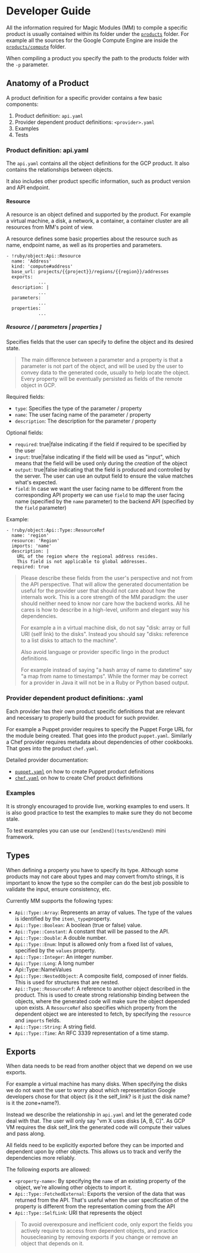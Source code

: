 # Developer Guide

All the information required for Magic Modules (MM) to compile a specific
product is usually contained within its folder under the [`products`](products/)
folder. For example all the sources for the Google Compute Engine are inside the
[`products/compute`](products/compute) folder.

When compiling a product you specify the path to the products folder with the
`-p` parameter.


## Anatomy of a Product

A product definition for a specific provider contains a few basic components:

  1. Product definition: `api.yaml`
  2. Provider dependent product definitions: `<provider>.yaml`
  3. Examples
  4. Tests

### Product definition: api.yaml

The `api.yaml` contains all the object definitions for the GCP product. It also
contains the relationships between objects.

It also includes other product specific information, such as product version and
API endpoint.

#### Resource

A resource is an object defined and supported by the product. For example a
virtual machine, a disk, a network, a container, a container cluster are all
resources from MM's point of view.

A resource defines some basic properties about the resource such as name,
endpoint name, as well as its properties and parameters.

    - !ruby/object:Api::Resource
      name: 'Address'
      kind: 'compute#address'
      base_url: projects/{{project}}/regions/{{region}}/addresses
      exports:
				...
      description: |
				...
      parameters:
				...
      properties:
				...

##### Resource / [ parameters | properties ]

Specifies fields that the user can specify to define the object and its desired
state.

> The main difference between a parameter and a property is that a parameter is
> not part of the object, and will be used by the user to convey data to the
> generated code, usually to help locate the object. Every property will be
> eventually persisted as fields of the remote object in GCP.

Required fields:

-  `type`: Specifies the type of the parameter / property
-  `name`: The user facing name of the parameter / property
-  `description`: The description for the parameter / property

Optional fields:

-  `required`: true|false indicating if the field if required to be specified by
   the user
-  `input`: true|false indicating if the field will be used as "input", which
   means that the field will be used only during the _creation_ of the object
-  `output`: true|false indicating that the field is produced and controlled by
   the server. The user can use an output field to ensure the value matches
   what's expected.
-  `field`: In case we want the user facing name to be different from the
   corresponding API property we can use `field` to map the user facing name
   (specified by the `name` parameter) to the backend API (specified by the
   `field` parameter)

Example:

    - !ruby/object:Api::Type::ResourceRef
      name: 'region'
      resource: 'Region'
      imports: 'name'
      description: |
        URL of the region where the regional address resides.
        This field is not applicable to global addresses.
      required: true

> Please describe these fields from the user's perspective and not from the API
> perspective. That will allow the generated documentation be useful for the
> provider user that should not care about how the internals work. This is a
> core strength of the MM paradigm: the user should neither need to know nor
> care how the backend works. All he cares is how to describe in a high-level,
> uniform and elegant way his dependencies.
>
> For example a in a virtual machine disk, do not say "disk: array or full URI
> (self link) to the disks". Instead you should say "disks: reference to a list
> disks to attach to the machine".
>
> Also avoid language or provider specific lingo in the product definitions.
>
> For example instead of saying "a hash array of name to datetime" say "a map
> from name to timestamps". While the former may be correct for a provider in
> Java it will not be in a Ruby or Python based output.


### Provider dependent product definitions: <provider>.yaml

Each provider has their own product specific definitions that are relevant and
necessary to properly build the product for such provider.

For example a Puppet provider requires to specify the Puppet Forge URL for the
module being created. That goes into the product `puppet.yaml`. Similarly a Chef
provider requires metadata about dependencies of other cookbooks. That goes into
the product `chef.yaml`.

Detailed provider documentation:

- [`puppet.yaml`][puppet-yaml] on how to create Puppet product definitions
- [`chef.yaml`][chef-yaml] on how to create Chef product definitions

### Examples

It is strongly encouraged to provide live, working examples to end users. It is
also good practice to test the examples to make sure they do not become stale.

To test examples you can use our `[end2end](tests/end2end)` mini framework.


## Types

When defining a property you have to specify its type. Although some products
may not care about types and may convert from/to strings, it is important to
know the type so the compiler can do the best job possible to validate the
input, ensure consistency, etc.

Currently MM supports the following types:

-  `Api::Type::Array`: Represents an array of values. The type of the values is
   identified by the `item\_type`property.
-  `Api::Type::Boolean`: A boolean (true or false) value.
-  `Api::Type::Constant`: A constant that will be passed to the API.
-  `Api::Type::Double`: A double number.
-  `Api::Type::Enum`: Input is allowed only from a fixed list of values,
   specified by the `values` property.
-  `Api::Type::Integer`: An integer number.
-  `Api::Type::Long`: A long number
-  Api::Type::NameValues
-  `Api::Type::NestedObject`: A composite field, composed of inner fields. This
   is used for structures that are nested.
-  `Api::Type::ResourceRef`: A reference to another object described in the
   product. This is used to create strong relationship binding between the
   objects, where the generated code will make sure the object depended upon
   exists. A `ResourceRef` also specifies which property from the dependent
   object we are interested to fetch, by specifying the `resource` and `imports`
   fields.
-  `Api::Type::String`: A string field.
-  `Api::Type::Time`: An RFC 3339 representation of a time stamp.


## Exports

When data needs to be read from another object that we depend on we use exports.

For example a virtual machine has many disks. When specifying the disks we do
not want the user to worry about which representation Google developers chose
for that object (is it the self\_link? is it just the disk name? is it the
zone+name?).

Instead we describe the relationship in `api.yaml` and let the generated code
deal with that. The user will only say "vm X uses disks [A, B, C]". As GCP VM
requires the disk self\_link the generated code will compute their values and
pass along.

All fields need to be explicitly exported before they can be imported and
dependent upon by other objects. This allows us to track and verify the
dependencies more reliably.

The following exports are allowed:

-  `<property-name>`: By specifying the `name` of an existing property of the
   object, we're allowing other objects to import it.
-  `Api::Type::FetchedExternal`: Exports the version of the data that was
   returned from the API. That's useful when the user specification of the
   property is different from the representation coming from the API
-  `Api::Type::SelfLink`: URI that represents the object

> To avoid overexposure and inefficient code, only export the fields you
> actively require to access from dependent objects, and practice housecleaning
> by removing exports if you change or remove an object that depends on it.


[puppet-yaml]: docs/puppet.yaml.md
[chef-yaml]: docs/chef.yaml.md
